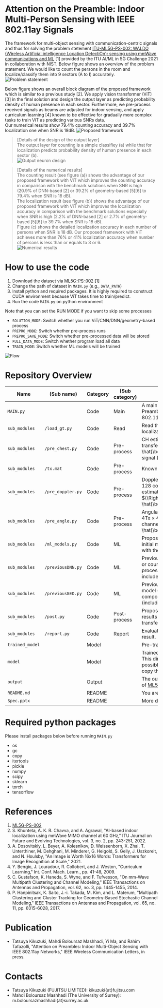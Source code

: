 # Attention on the Preamble: Indoor  Multi-Person Sensing with IEEE 802.11ay Signals
The framework for multi-object sensing with communication-centric signals and thus for solving the problem stetement [ITU-ML5G-PS-002: WALDO (Wireless Artificial intelligence Location DetectiOn): sensing using mmWave communications and ML](https://challenge.aiforgood.itu.int/match/matchitem/38/) [1] provided by the ITU AI/ML in 5G Challenge 2021 in collaboration with NIST. Below figure shows an overview of the problem statement. We would like to count the persons in the room and localize/classify them into 9 sectors (A to I) accurately.\
![Problem statement](https://github.com/University-of-Surrey-Mahdi/WiFi-sensing/assets/124618252/0f8a18f8-ab65-43bf-a3d8-140da052e2fb)

Below figure shows an overall block diagram of the proposed framework which is similar to a previous study [2]. We apply vision transformer (ViT) [3] in the final solution and design the output layer as predicting probability density of human presence in each sector. Furthermore, we pre-process received signals as beams are adjusted for indoor sensing, and apply curriculum learning [4] known to be effective for gradually more complex tasks to train ViT as predicting various SNRs data.\
Our numerical results show 79.4\% counting accuracy and 39.7\% localization one when SNR is 18dB.
![Proposed framework](https://github.com/University-of-Surrey-Mahdi/WiFi-sensing/assets/124618252/53f4d351-20c2-46db-8ff8-719e0c7a85c6)

> [Details of the design of the output layer]\
The output layer for counting is a simple classifiey (a) while that for localization predicts probability density of human presence in each sector (b).\
![Output neuron design](https://github.com/University-of-Surrey-Mahdi/WiFi-sensing/assets/124618252/53188f3a-8414-4c25-a2d4-dbd485bc5468)

> [Details of the numerical results]\
The counting result (see figure (a)) shows the advantage of our proposed framework with ViT which improves the counting accuracy in comparison with the benchmark solutions when SNR is high (20.9\% of DNN-based [2] or 39.2\% of geometry-based [5][6] to 79.4\% when SNR is 18 dB).\
The localization result (see figure (b)) shows the advantage of our proposed framework with ViT which improves the localization accuracy in comparison with the benchmark solutions especially when SNR is high (2.2\% of DNN-based [2] or 2.7\% of geometry-based [5][6] to 39.7\% when SNR is 18 dB).\
Figure (c) shows the detailed localization accuracy in each number of persons when SNR is 18 dB. Our proposed framework with ViT achieves more than 76\% or 41\% localization accuracy when number of persons is less than or equals to 3 or 6.\
![Numerical results](https://github.com/University-of-Surrey-Mahdi/WiFi-sensing/assets/124618252/6039a079-d793-4411-a75c-d0c6e77d2f58)

# How to use the code

1. Download the dataset via [ML5G-PS-002](https://challenge.aiforgood.itu.int/match/matchitem/38/) [1]
2. Change the path of dataset in `MAIN.py` (e.g., `DATA_PATH`)
3. Install python and required packages. It is highly required to construct CUDA environment because ViT takes time to train/predict.
4. Run the code `MAIN.py` on python environment

Note that you can set the RUN MODE if you want to skip some processes
- `SOLUTION_MODE`: Switch whether you run ViT/CNN/DNN/geometry-based process
- `PREPRO_MODE`: Switch whether pre-process runs
- `PREPRO_SAVE_MODE`: Switch whether pre-processed data will be stored
- `FULL_DATA_MODE`: Switch whether program load all data
- `TRAIN_MODE`: Switch whether ML models will be trained

![Flow](https://github.com/University-of-Surrey-Mahdi/WiFi-sensing/assets/124618252/a5331c69-18ff-491d-91a0-97e471f63ed7)


# Repository Overview
| Name | (Sub name) | Category | (Sub category) | Description |
| ----------- | ----------- | ----------- | ----------- | ----------- |
| `MAIN.py` || Code | Main | A main python code for running "Attention on Preambles: Indoor Multi-Object Sensing with IEEE 802.11ay Networks" |
| `sub_modules` | `/load_gt.py` | Code | Read | Read the ground truths both of counting and of localization |
| `sub_modules` | `/pre_chest.py` | Code | Pre-process | CH estimation. Raw received signals $(\boldsymbol{Y})$ are transfered to estimated channels $(\Rightarrow \hat{\boldsymbol{H}})$ using known transmitted signal $(\boldsymbol{X})$. |
| `sub_modules` | `/tx.mat` | Code | Pre-process | Known transmitted signal $(\boldsymbol{X})$ |
| `sub_modules` | `/pre_doppler.py` | Code | Pre-process | Doppler domain analysis. Estimated channels for 128 consecutive packets are transfered to estimated channels for each velocity $(\Rightarrow \hat{\boldsymbol{H}}_{\textrm{vel}})$.|
| `sub_modules` | `/pre_angle.py` | Code | Pre-process | Angular domain analysis. Estimated channels for 4Tx $\times$ 4Rx antennas are transfered to estimated channels for each angle $(\Rightarrow \hat{\boldsymbol{H}}_{\textrm{vel}}^{\textrm{a}})$.|
| `sub_modules` | `/ml_models.py` | Code | ML | Proposed ML models (CNN and ViT). Output the initial model, train the model, or predict the result with the model. |
| `sub_modules` | `/previousDNN.py` | Code | ML | Previous ML model (DNN). Output the initial model, or counting/localization result (including post-process). Note that training the model is not included because it is built in keras library.|
| `sub_modules` | `/previousGEO.py` | Code | ML | Previous geometry-based algorithm and ML model (SVM). Output the MPC (multi-path components), or counting/localization result (including post-process). |
| `sub_modules` | `/post.py` | Code | Post-process | Proposed post-process algorithm. The predicted results with ML models (CNN and ViT) are transfered to counting/localization result. |
| `sub_modules` | `/report.py` | Code | Report | Evaluate, save, and print the counting/localization result. |
| `trained_model` || Model  || Pre-trained models are stored |
| `model` || Model  || Trained models while running the code are stored. This directory is vacant as a default, but it is possible to run the code with test mode if you copy the models stored in `trained_model` here. |
| `output` || Output  || The output results (.txt) are stored with the format of [ML5G-PS-002](https://challenge.aiforgood.itu.int/match/matchitem/38/) |
| `README.md` || README  || You are here! |
| `Spec.pptx` || README  || More detailed explanation of source code |


# Required python packages
Please install packages below before running `MAIN.py`
- os
- gc
- copy
- itertools
- pickle
- numpy
- scipy
- sklearn
- torch
- tensorflow

# References
1) [ML5G-PS-002](https://challenge.aiforgood.itu.int/match/matchitem/38/)
2) S. Khunteta, A. K. R. Chavva, and A. Agrawal, "AI-based indoor localization using mmWave MIMO channel at 60 GHz," ITU Journal on Future and Evolving Technologies, vol. 3, no. 2, pp. 243-251, 2022.
3) A. Dosovitskiy, L. Beyer, A. Kolesnikov, D. Weissenborn, X. Zhai, T. Unterthiner, M. Dehghani, M. Minderer, G. Heigold, S. Gelly, J. Uszkoreit, and N. Houlsby, "An Image is Worth 16x16 Words: Transformers for Image Recognition at Scale," 2021.
4) Y. Bengio, J. Louradour, R. Collobert, and J. Weston, "Curriculum Learning," Int. Conf. Mach. Learn., pp. 41-48, 2009.
5) C. Gustafson, K. Haneda, S. Wyne, and F. Tufvesson, "On mm-Wave Multipath Clustering and Channel Modeling," IEEE Transactions on Antennas and Propagation, vol. 62, no. 3, pp. 1445-1455, 2014.
6) P. Hanpinitsak, K. Saito, J.-i. Takada, M. Kim, and L. Materum, "Multipath Clustering and Cluster Tracking for Geometry-Based Stochastic Channel Modeling," IEEE Transactions on Antennas and Propagation, vol. 65, no. 11, pp. 6015-6028, 2017.


# Publication
- Tatsuya Kikuzuki, Mahdi Boloursaz Mashhadi, Yi Ma, and Rahim Tafazolli, "Attention on Preambles: Indoor Multi-Object Sensing with IEEE 802.11ay Networks," IEEE Wireless Communication Letters, in press.

# Contacts
- Tatsuya Kikuzuki (FUJITSU LIMITED): kikuzuki{at}fujitsu.com
- Mahdi Boloursaz Mashhadi (The University of Surrey): m.boloursazmashhadi{at}surrey.ac.uk
